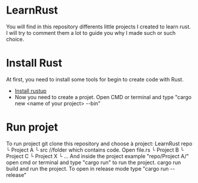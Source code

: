 # LearnRust
You will find in this repository differents little projects I created to learn rust. I will try to comment them a lot to guide you why I made such or such choice.

# Install Rust
At first, you need to install some tools for begin to create code with Rust.
 * [Install rustup](https://www.rust-lang.org/tools/install)
 * Now you need to create a projet. Open CMD or terminal and type "cargo new \<name of your project\> --bin"
 
# Run projet
To run project git clone this repository and choose à project:
LearnRust repo
└ Project A
  └ src //folder which contains code. Open file.rs 
└ Project B
└ Project C
└ Project X
└ ...
 And inside the project example "repo/Project A/" open cmd or terminal and type "cargo run" to run the project. cargo run build and run the project. To open in release mode type "cargo run --release"